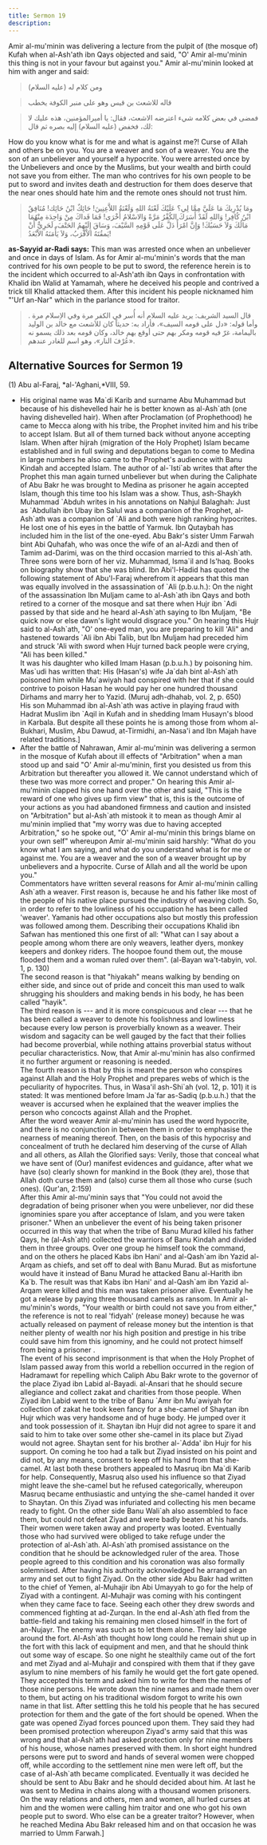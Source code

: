 ```yaml
---
title: Sermon 19
description: 
---
```


Amir al-mu'minin was delivering a lecture from the pulpit of (the mosque
of) Kufah when al-Ash'ath ibn
Qays objected and said, "O' Amir al-mu'minin this thing is not
in your favour but against
you." Amir al-mu'minin looked at him with anger and said:

> ومن كلام له (عليه السلام)

> قاله للاشعث بن قيس وهو على منبر الكوفة يخطب

> فمضى في بعض كلامه شيء اعترضه الاشعث، فقال: يا أميرالمؤمنين، هذه عليك
> لا لك، فخفض (عليه السلام) إليه بصره ثم قال:

How do you know what is for me and what is against me?! Curse of Allah
and others be on you. You are a weaver and son of a weaver. You are the
son of an unbeliever and yourself a hypocrite. You were arrested once by
the Unbelievers and once by the Muslims, but your wealth and birth could
not save you from either. The man who contrives for his own people to be
put to sword and invites death and destruction for them does deserve
that the near ones should hate him and the remote ones should not trust
him.

> ومَا يُدْرِيكَ مَا عَلَيَّ مِمَّا لِي؟ عَلَيْكَ لَعْنَةُ اللهِ وَلَعْنَةُ اللاَّعِنِينَ! حَائِكٌ ابْنُ حَائِك!
> مُنَافِقٌ ابْنُ كُافِر! وَاللهِ لَقَدْ أَسَرَكَ الكُفْرُ مَرَّةً وَالاسْلامُ أُخْرَى! فَمَا فَداكَ مِنْ
> وَاحِدَة مِنْهُمَا مَالُكَ وَلاَ حَسَبُكَ! وَإِنَّ امْرَأً دَلَّ عَلَى قَوْمِهِ السَّيْفَ، وَسَاقَ إِلَيْهِمُ
> الحَتْفَ، لَحَرِيٌّ أَنْ يَمقُتَهُ الاْقْرَبُ، وَلاَ يَأْمَنَهُ الاْبْعَدُ!

**as-Sayyid ar-Radi says:** This man was arrested once when an
unbeliever and once in days of Islam. As for Amir al-mu'minin's words
that the man contrived for his own people to be put to sword, the
reference herein is to the incident which occurred to al-Ash'ath ibn
Qays in confrontation with Khalid ibn Walid at Yamamah, where he
deceived his people and contrived a trick till Khalid attacked them.
After this incident his people nicknamed him "'Urf an-Nar" which in the
parlance stood for traitor.

> قال السيد الشربف: يريد عليه السلام أنه أُسر في الكفر مرة وفي الاِسلام
> مرة . وأما قوله: «دل على قومه السيف»، فأراد به: حديثاً كان للاَشعث مع
> خالد بن الوليد باليمامة، غرّ فيه قومه ومكر بهم حتى أوقع بهم خالد، وكان
> قومه بعد ذلك يسمو نه «عُرْفَ النار»، وهو اسم للغادر عندهم.

## Alternative Sources for Sermon 19

\(1\) Abu al-Faraj, *al-\'Aghani,*VIII, 59.

-  His original name
    was Ma\`di Karib and surname Abu Muhammad but because of his
    dishevelled hair he is better known as al-Ash\`ath (one having
    dishevelled hair). When after Proclamation (of Prophethood) he came
    to Mecca along with his tribe, the Prophet invited him and his tribe
    to accept Islam. But all of them turned back without anyone
    accepting Islam. When after hijrah (migration of the Holy Prophet)
    Islam became established and in full swing and deputations began to
    come to Medina in large numbers he also came to the Prophet\'s
    audience with Banu Kindah and accepted Islam. The author of
    al-\`Isti\`ab writes that after the Prophet this man again turned
    unbeliever but when during the Caliphate of Abu Bakr he was brought
    to Medina as prisoner he again accepted Islam, though this time too
    his Islam was a show. Thus, ash-Shaykh Muhammad \`Abduh writes in
    his annotations on Nahjul Balaghah: Just as \`Abdullah ibn Ubay ibn
    Salul was a companion of the Prophet, al-Ash\`ath was a companion of
    \`Ali and both were high ranking hypocrites.\
    He lost one of his eyes in the battle of Yarmuk. Ibn Qutaybah has
    included him in the list of the one-eyed. Abu Bakr\'s sister Umm
    Farwah bint Abi Quhafah, who was once the wife of an al-Azdi and
    then of Tamim ad-Darimi, was on the third occasion married to this
    al-Ash\`ath. Three sons were born of her viz. Muhammad, Isma\`il and
    Is\'haq. Books on biography show that she was blind. Ibn
    Abi\'l-Hadid has quoted the following statement of Abu\'l-Faraj
    wherefrom it appears that this man was equally involved in the
    assassination of \`Ali (p.b.u.h.): On the night of the assassination
    Ibn Muljam came to al-Ash\`ath ibn Qays and both retired to a corner
    of the mosque and sat there when Hujr ibn \`Adi passed by that side
    and he heard al-Ash\`ath saying to Ibn Muljam, \"Be quick now or
    else dawn\'s light would disgrace you.\" On hearing this Hujr said
    to al-Ash\`ath, \"O\' one-eyed man, you are preparing to kill
    \'Ali\" and hastened towards \`Ali ibn Abi Talib, but Ibn Muljam had
    preceded him and struck \'Ali with sword when Hujr turned back
    people were crying, \"Ali has been killed.\"\
    It was his daughter who killed Imam Hasan (p.b.u.h.) by poisoning
    him. Mas\`udi has written that: His (Hasan\'s) wife Ja\`dah bint
    al-Ash\`ath poisoned him while Mu\`awiyah had conspired with her
    that if she could contrive to poison Hasan he would pay her one
    hundred thousand Dirhams and marry her to Yazid. (Muruj adh-dhahab,
    vol. 2, p. 650)\
    His son Muhammad ibn al-Ash\`ath was active in playing fraud with
    Hadrat Muslim ibn \`Aqil in Kufah and in shedding Imam Husayn\'s
    blood in Karbala. But despite all these points he is among those
    from whom al-Bukhari, Muslim, Abu Dawud, at-Tirmidhi, an-Nasa\'i and
    Ibn Majah have related traditions.]
-  After the battle
    of Nahrawan, Amir al-mu\'minin was delivering a sermon in the mosque
    of Kufah about ill effects of \"Arbitration\" when a man stood up
    and said \"O\' Amir al-mu\'minin, first you desisted us from this
    Arbitration but thereafter you allowed it. We cannot understand
    which of these two was more correct and proper.\" On hearing this
    Amir al-mu\'minin clapped his one hand over the other and said,
    \"This is the reward of one who gives up firm view\" that is, this
    is the outcome of your actions as you had abandoned firmness and
    caution and insisted on \"Arbitration\" but al-Ash\`ath mistook it
    to mean as though Amir al mu\'minin implied that \"my worry was due
    to having accepted Arbitration,\" so he spoke out, \"O\' Amir
    al-mu\'minin this brings blame on your own self\" whereupon Amir
    al-mu\'minin said harshly: "What do you know what I am saying, and
    what do you understand what is for me or against me. You are a
    weaver and the son of a weaver brought up by unbelievers and a
    hypocrite. Curse of Allah and all the world be upon you."\
    Commentators have written several reasons for Amir al-mu\'minin
    calling Ash\`ath a weaver. First reason is, because he and his
    father like most of the people of his native place pursued the
    industry of weaving cloth. So, in order to refer to the lowliness of
    his occupation he has been called \'weaver\'. Yamanis had other
    occupations also but mostly this profession was followed among them.
    Describing their occupations Khalid ibn Safwan has mentioned this
    one first of all: "What can I say about a people among whom there
    are only weavers, leather dyers, monkey keepers and donkey riders.
    The hoopoe found them out, the mouse flooded them and a woman ruled
    over them". (al-Bayan wa\'t-tabyin, vol. 1, p. 130)\
    The second reason is that \"hiyakah\" means walking by bending on
    either side, and since out of pride and conceit this man used to
    walk shrugging his shoulders and making bends in his body, he has
    been called \"hayik\".\
    The third reason is \-\-- and it is more conspicuous and clear \-\--
    that he has been called a weaver to denote his foolishness and
    lowliness because every low person is proverbially known as a
    weaver. Their wisdom and sagacity can be well gauged by the fact
    that their follies had become proverbial, while nothing attains
    proverbial status without peculiar characteristics. Now, that Amir
    al-mu\'minin has also confirmed it no further argument or reasoning
    is needed.\
    The fourth reason is that by this is meant the person who conspires
    against Allah and the Holy Prophet and prepares webs of which is the
    peculiarity of hypocrites. Thus, in Wasa\'il ash-Shi\`ah (vol.
    12, p. 101) it is stated: It was mentioned before Imam Ja\`far
    as-Sadiq (p.b.u.h.) that the weaver is accursed when he explained
    that the weaver implies the person who concocts against Allah and
    the Prophet.\
    After the word weaver Amir al-mu\'minin has used the word hypocrite,
    and there is no conjunction in between them in order to emphasise
    the nearness of meaning thereof. Then, on the basis of this
    hypocrisy and concealment of truth he declared him deserving of the
    curse of Allah and all others, as Allah the Glorified says: Verily,
    those that conceal what we have sent of (Our) manifest evidences and
    guidance, after what we have (so) clearly shown for mankind in the
    Book (they are), those that Allah doth curse them and (also) curse
    them all those who curse (such ones). (Qur\'an, 2:159)\
    After this Amir al-mu\'minin says that \"You could not avoid the
    degradation of being prisoner when you were unbeliever, nor did
    these ignominies spare you after acceptance of Islam, and you were
    taken prisoner.\" When an unbeliever the event of his being taken
    prisoner occurred in this way that when the tribe of Banu Murad
    killed his father Qays, he (al-Ash\`ath) collected the warriors of
    Banu Kindah and divided them in three groups. Over one group he
    himself took the command, and on the others he placed Kabs ibn
    Hani\' and al-Qash\`am ibn Yazid al-Arqam as chiefs, and set off to
    deal with Banu Murad. But as misfortune would have it instead of
    Banu Murad he attacked Banu al-Harith ibn Ka\`b. The result was that
    Kabs ibn Hani\' and al-Qash\`am ibn Yazid al-Arqam were killed and
    this man was taken prisoner alive. Eventually he got a release by
    paying three thousand camels as ransom. In Amir al-mu\'minin\'s
    words, \"Your wealth or birth could not save you from either,\" the
    reference is not to real \'fidyah\' (release money) because he was
    actually released on payment of release money but the intention is
    that neither plenty of wealth nor his high position and prestige in
    his tribe could save him from this ignominy, and he could not
    protect himself from being a prisoner .\
    The event of his second imprisonment is that when the Holy Prophet
    of Islam passed away from this world a rebellion occurred in the
    region of Hadramawt for repelling which Caliph Abu Bakr wrote to the
    governor of the place Ziyad ibn Labid al-Bayadi. al-Ansari that he
    should secure allegiance and collect zakat and charities from those
    people. When Ziyad ibn Labid went to the tribe of Banu \`Amr ibn
    Mu\`awiyah for collection of zakat he took keen fancy for a
    she-camel of Shaytan ibn Hujr which was very handsome and of huge
    body. He jumped over it and took possession of it. Shaytan ibn Hujr
    did not agree to spare it and said to him to take over some other
    she-camel in its place but Ziyad would not agree. Shaytan sent for
    his brother al-\`Adda\' ibn Hujr for his support. On coming he too
    had a talk but Ziyad insisted on his point and did not, by any
    means, consent to keep off his hand from that she-camel. At last
    both these brothers appealed to Masruq ibn Ma\`di Karib for help.
    Consequently, Masruq also used his influence so that Ziyad might
    leave the she-camel but he refused categorically, whereupon Masruq
    became enthusiastic and untying the she-camel handed it over to
    Shaytan. On this Ziyad was infuriated and collecting his men became
    ready to fight. On the other side Banu Wali\`ah also assembled to
    face them, but could not defeat Ziyad and were badly beaten at his
    hands. Their women were taken away and property was looted.
    Eventually those who had survived were obliged to take refuge under
    the protection of al-Ash\`ath. Al-Ash\`ath promised assistance on
    the condition that he should be acknowledged ruler of the area.
    Those people agreed to this condition and his coronation was also
    formally solemnised. After having his authority acknowledged he
    arranged an army and set out to fight Ziyad. On the other side Abu
    Bakr had written to the chief of Yemen, al-Muhajir ibn Abi Umayyah
    to go for the help of Ziyad with a contingent. Al-Muhajir was coming
    with his contingent when they came face to face. Seeing each other
    they drew swords and commenced fighting at ad-Zurqan. In the end
    al-Ash\`ath fled from the battle-field and taking his remaining men
    closed himself in the fort of an-Nujayr. The enemy was such as to
    let them alone. They laid siege around the fort. Al-Ash\`ath thought
    how long could he remain shut up in the fort with this lack of
    equipment and men, and that he should think out some way of escape.
    So one night he stealthily came out of the fort and met Ziyad and
    al-Muhajir and conspired with them that if they gave asylum to nine
    members of his family he would get the fort gate opened. They
    accepted this term and asked him to write for them the names of
    those nine persons. He wrote down the nine names and made them over
    to them, but acting on his traditional wisdom forgot to write his
    own name in that list. After settling this he told his people that
    he has secured protection for them and the gate of the fort should
    be opened. When the gate was opened Ziyad forces pounced upon them.
    They said they had been promised protection whereupon Ziyad\'s army
    said that this was wrong and that al-Ash\`ath had asked protection
    only for nine members of his house, whose names preserved with them.
    In short eight hundred persons were put to sword and hands of
    several women were chopped off, while according to the settlement
    nine men were left off, but the case of al-Ash\`ath became
    complicated. Eventually it was decided he should be sent to Abu Bakr
    and he should decided about him. At last he was sent to Medina in
    chains along with a thousand women prisoners. On the way relations
    and others, men and women, all hurled curses at him and the women
    were calling him traitor and one who got his own people put to
    sword. Who else can be a greater traitor? However, when he reached
    Medina Abu Bakr released him and on that occasion he was married to
    Umm Farwah.]